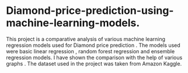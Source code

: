 # Diamond-price-prediction-using-machine-learning-models.
This project  is a comparative analysis of various machine learning regression models used for Diamond price prediction . The models used were basic linear regression , random forest  regression and ensemble regression models. I have shown the comparison with the help of various graphs . The dataset used in the project  was taken from Amazon Kaggle.
